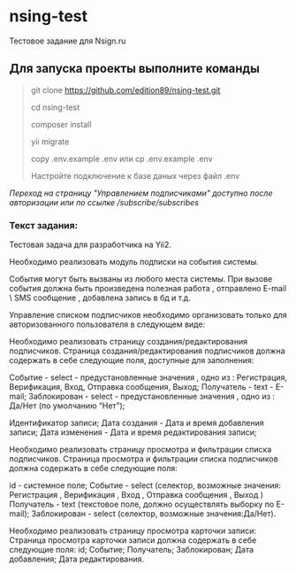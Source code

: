 # nsing-test #

Тестовое задание для Nsign.ru

## Для запуска проекты выполните команды ##

>git clone https://github.com/edition89/nsing-test.git
> 
>cd nsing-test
> 
>composer install
> 
>yii migrate
> 
>copy .env.example .env или cp .env.example .env
> 
>Настройте подключение к базе даных через файл .env

*Переход на страницу "Управлением подписчиками" доступно после авторизации или по ссылке /subscribe/subscribes*

### Текст задания: ###

Тестовая задача для разработчика на Yii2.

Необходимо реализовать модуль подписки на события системы.

События могут быть вызваны из любого места системы.
При вызове события должна быть произведена полезная работа , отправлено E-mail \ SMS сообщение , добавлена запись в бд и т.д.

Управление списком подписчиков необходимо организовать только для авторизованного пользователя в следующем виде:

Необходимо реализовать страницу создания/редактирования  подписчиков.
Страница создания/редактирования подписчиков должна содержать в себе следующие поля, доступные для заполнения:

Событие - select - предустановленные значения , одно из : Регистрация, Верификация, Вход, Отправка сообщения, Выход;
Получатель - text  - E-mail;
Заблокирован - select - предустановленные значения , одно из : Да/Нет (по умолчанию “Нет”);

Идентификатор записи;
Дата создания - Дата и время добавления записи;
Дата изменения - Дата и время редактирования записи;

Необходимо реализовать страницу просмотра и фильтрации списка подписчиков.
Страница просмотра и фильтрации списка подписчиков должна содержать в себе следующие поля:

id - системное поле;
Событие - select (селектор, возможные значения: Регистрация , Верификация , Вход , Отправка сообщения , Выход )  
Получатель - text (текстовое поле, должно осуществлять выборку по E-mail);
Заблокирован - select (селектор, возможные значения:Да/Нет).

Необходимо реализовать страницу просмотра карточки записи:
Страница просмотра карточки записи должна содержать в себе следующие поля:
id;
Событие;
Получатель;
Заблокирован;
Дата добавления;
Дата редактирования.